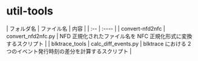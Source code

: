 # util-tools

| フォルダ名 | ファイル名 | 内容 |
| :-- | :---- |
| convert-nfd2nfc | convert_nfd2nfc.py | NFD 正規化されたファイル名を NFC 正規化形式に変換するスクリプト |
| blktrace_tools | calc_diff_events.py | blktrace における 2 つのイベント発行時刻の差分を計算するスクリプト |

